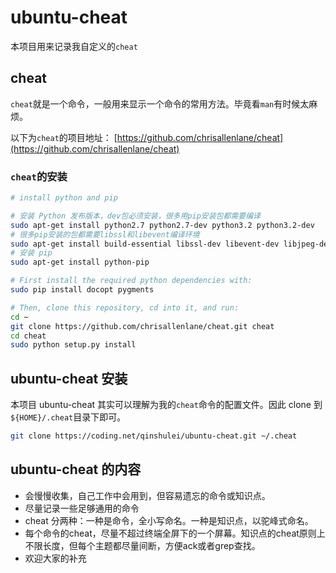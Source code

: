 # ubuntu-cheat
本项目用来记录我自定义的`cheat`

## cheat
`cheat`就是一个命令，一般用来显示一个命令的常用方法。毕竟看`man`有时候太麻烦。

以下为`cheat`的项目地址： [https://github.com/chrisallenlane/cheat](https://github.com/chrisallenlane/cheat)

### `cheat`的安装

```bash
# install python and pip

# 安装 Python 发布版本，dev包必须安装，很多用pip安装包都需要编译
sudo apt-get install python2.7 python2.7-dev python3.2 python3.2-dev
# 很多pip安装的包都需要libssl和libevent编译环境
sudo apt-get install build-essential libssl-dev libevent-dev libjpeg-dev libxml2-dev libxslt-dev
# 安装 pip
sudo apt-get install python-pip

# First install the required python dependencies with:
sudo pip install docopt pygments

# Then, clone this repository, cd into it, and run:
cd ~
git clone https://github.com/chrisallenlane/cheat.git cheat
cd cheat
sudo python setup.py install

```

## ubuntu-cheat 安装
本项目  ubuntu-cheat 其实可以理解为我的`cheat`命令的配置文件。因此 clone 到 `${HOME}/.cheat`目录下即可。

```bash
git clone https://coding.net/qinshulei/ubuntu-cheat.git ~/.cheat
```

## ubuntu-cheat 的内容
+ 会慢慢收集，自己工作中会用到，但容易遗忘的命令或知识点。
+ 尽量记录一些足够通用的命令
+ cheat 分两种：一种是命令，全小写命名。一种是知识点，以驼峰式命名。
+ 每个命令的cheat，尽量不超过终端全屏下的一个屏幕。知识点的cheat原则上不限长度，但每个主题都尽量间断，方便ack或者grep查找。
+ 欢迎大家的补充

